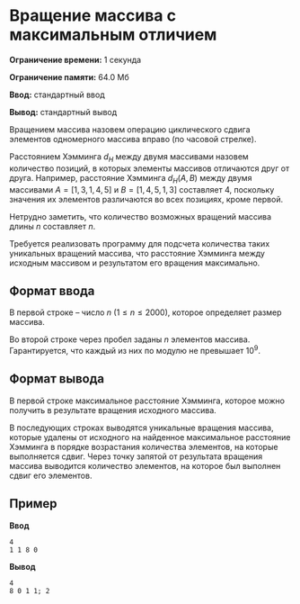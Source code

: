 # Вращение массива с максимальным отличием

**Ограничение времени:** 1 секунда

**Ограничение памяти:** 64.0 Мб

**Ввод:** стандартный ввод

**Вывод:** стандартный вывод

Вращением массива назовем операцию циклического сдвига элементов одномерного массива вправо (по часовой стрелке).

Расстоянием Хэмминга $d_H$ между двумя массивами назовем количество позиций, в которых элементы массивов отличаются друг от друга. Например, расстояние Хэмминга $d_H(A, B)$ между двумя массивами $A=[1, 3, 1, 4, 5]$ и $B=[1, 4, 5, 1, 3]$ составляет 4, поскольку значения их элементов различаются во всех позициях, кроме первой.

Нетрудно заметить, что количество возможных вращений массива длины $n$ составляет $n$.

Требуется реализовать программу для подсчета количества таких уникальных вращений массива, что расстояние Хэмминга между исходным массивом и результатом его вращения максимально.

## Формат ввода

В первой строке – число $n$ $(1 \leq n \leq 2000)$, которое определяет размер массива.

Во второй строке через пробел заданы $n$ элементов массива.
Гарантируется, что каждый из них по модулю не превышает $10^9$.

## Формат вывода

В первой строке максимальное расстояние Хэмминга, которое можно получить в результате вращения исходного массива.

В последующих строках выводятся уникальные вращения массива, которые удалены от исходного на найденное максимальное расстояние Хэмминга в порядке возрастания количества элементов, на которые выполняется сдвиг. Через точку запятой от результата вращения массива выводится количество элементов, на которое был выполнен сдвиг его элементов.

## Пример

**Ввод**
```
4
1 1 8 0
```

**Вывод**
```
4
8 0 1 1; 2